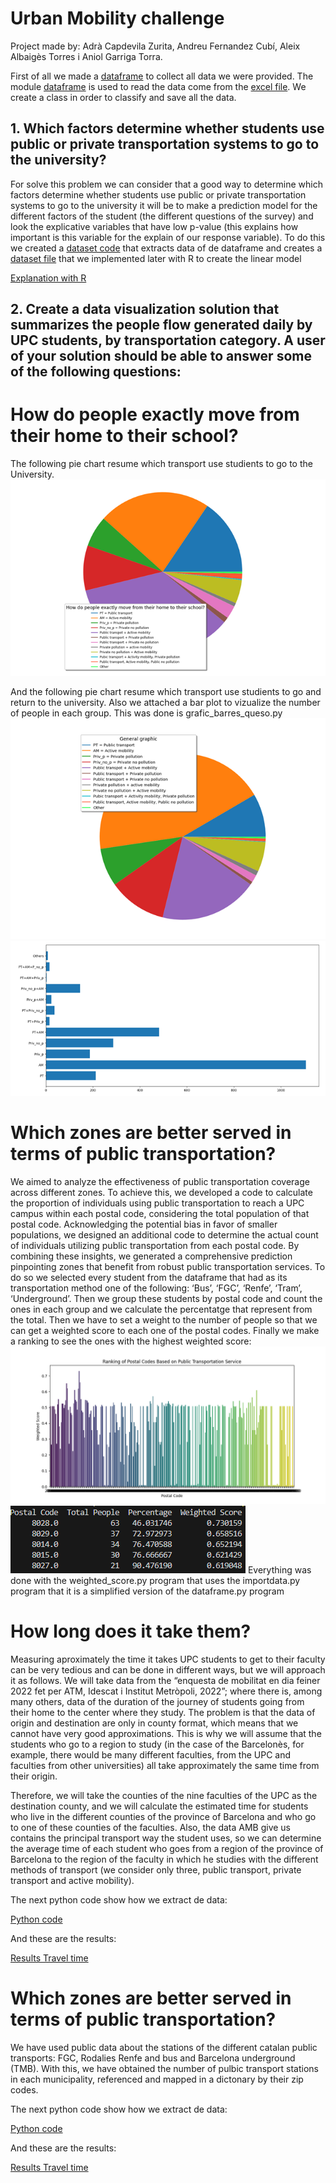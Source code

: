 # Urban Mobility challenge
Project made by: Adrà Capdevila Zurita, Andreu Fernandez Cubí, Aleix Albaigès Torres i Aniol Garriga Torra.

First of all we made a [dataframe](dataframe.py) to collect all data we were provided. The module [dataframe](dataframe.py) is used to read the data come from the [excel file](Datathon_Results_MOBILITY_2022_original_Students.xlsx). We create a class in order to classify and save all the data.
## 1. Which factors determine whether students use public or private transportation systems to go to the university?
For solve this problem we can consider that a good way to determine which factors determine whether students use public or private transportation systems to go to the university it will be to make a prediction model for the different factors of the student (the different questions of the survey) and look the explicative variables that have low p-value (this explains how important is this variable for the explain of our response variable).
To do this we created a [dataset code](new_dataset.py) that extracts data of de dataframe and creates a [dataset file](dataset.csv) that we implemented later with R to create the linear model

[Explanation with R](which-factors-determine-whether-students-use-public-or-private-transportation.pdf)


##  2. Create a data visualization solution that summarizes the people flow generated daily by UPC students, by transportation category. A user of your solution should be able to answer some of the following questions:

# How do people exactly move from their home to their school?
The following pie chart resume which transport use studients to go to the University. 
<img src="howpeoplego.png">

And the following pie chart resume which transport use studients to go and return to the university. Also we attached a bar plot to vizualize the number of people in each group. This was done is grafic_barres_queso.py
<img src="Globalpie.png">
<img src="golbal_barplot.png">

# Which zones are better served in terms of public transportation?

We aimed to analyze the effectiveness of public transportation coverage across different
zones. To achieve this, we developed a code to calculate the proportion of individuals
using public transportation to reach a UPC campus within each postal code, considering
the total population of that postal code. Acknowledging the potential bias in favor of
smaller populations, we designed an additional code to determine the actual count of
individuals utilizing public transportation from each postal code. By combining these
insights, we generated a comprehensive prediction pinpointing zones that benefit from
robust public transportation services.
To do so we selected every student from the dataframe that had as its transportation method one of
the following: ‘Bus’, ‘FGC’, ‘Renfe’, ‘Tram’, ‘Underground’. Then we group these students by postal
code and count the ones in each group and we calculate the percentatge that represent from the total.
Then we have to set a weight to the number of people so that we can get a weighted score to each
one of the postal codes. Finally we make a ranking to see the ones with the highest weighted score:
<img src="Figure_1.png">
<img src="pc.png">
Everything was done with the weighted_score.py program that uses the importdata.py program that it is a simplified version of the dataframe.py program

# How long does it take them?

Measuring aproximately the time it takes UPC students to get to their faculty can be very tedious and can be done in different ways, but we will approach it as follows. We will take data from the “enquesta de mobilitat en dia feiner 2022 fet per ATM, Idescat i Institut Metròpoli, 2022”; where there is, among many others, data of the duration of the journey of students going from their home to the center where they study. The problem is that the data of origin and destination are only in county format, which means that we cannot have very good approximations. This is why we will assume that the students who go to a region to study (in the case of the Barcelonès, for example, there would be many different faculties, from the UPC and faculties from other universities) all take approximately the same time from their origin. 

Therefore, we will take the counties of the nine faculties of the UPC as the destination county, and we will calculate the estimated time for students who live in the different counties of the province of Barcelona and who go to one of these counties of the faculties. Also, the data AMB give us contains the principal transport way the student uses, so we can determine the average time of each student who goes from a region of the province of Barcelona to the region of the faculty in which he studies with the different methods of transport (we consider only three, public transport, private transport and active mobility).

The next python code show how we extract de data:

[Python code](Travel_time.py)

And these are the results:

[Results Travel time](travel_times.txt)


# Which zones are better served in terms of public transportation?
We have used public data about the stations of the different catalan public transports: FGC, Rodalies Renfe and bus and Barcelona underground (TMB). With this, we have obtained the number of pulbic transport stations in each municipality, referenced and mapped in a dictonary by their zip codes.

The next python code show how we extract de data:

[Python code](estacions.py)

And these are the results:

[Results Travel time](postcode_stops.txt)



